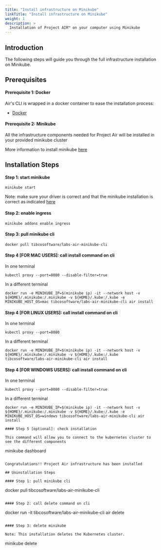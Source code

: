```yaml
---
title: "Install infrastructure on Minikube"
linkTitle: "Install infrastructure on Minikube"
weight: 1
description: >
  Installation of Project AIR™ on your computer using Minikube
---
```


## Introduction
The following steps will guide you through the full infrastructure installation on Minikube.

## Prerequisites

#### Prerequisite 1: Docker
Air's CLI is wrapped in a docker container to ease the installation process:

* [Docker](https://www.docker.com/get-started)

#### Prerequisite 2: Minikube
All the infrastructure components needed for Project Air will be installed in your provided minikube cluster 

More information to install minikube [here](https://kubernetes.io/docs/tasks/tools/install-minikube/)

## Installation Steps

#### Step 1: start minikube

```
minikube start
```

Note: make sure your driver is correct and that the minikube installation is correct as indicated [here](https://kubernetes.io/docs/tasks/tools/install-minikube/#confirm-installation)

#### Step 2: enable ingress

```
minikube addons enable ingress
```

#### Step 3: pull minikube cli

```
docker pull tibcosoftware/labs-air-minikube-cli
```

#### Step 4 [FOR MAC USERS]: call install command on cli

In one terminal 

```
kubectl proxy --port=8080 --disable-filter=true
```

In a different terminal

```
docker run -e MINIKUBE_IP=$(minikube ip) -it --network host -v ${HOME}/.minikube:/.minikube -v ${HOME}/.kube:/.kube -e MINIKUBE_HOST_OS=mac tibcosoftware/labs-air-minikube-cli air install
```

#### Step 4 [FOR LINUX USERS]: call install command on cli

In one terminal 

```
kubectl proxy --port=8080
```

In a different terminal

```
docker run -e MINIKUBE_IP=$(minikube ip) -it --network host -v ${HOME}/.minikube:/.minikube -v ${HOME}/.kube:/.kube tibcosoftware/labs-air-minikube-cli air install
```

#### Step 4 [FOR WINDOWS USERS]: call install command on cli

In one terminal 

```
kubectl proxy --port=8080 --disable-filter=true
```

In a different terminal

```
docker run -e MINIKUBE_IP=$(minikube ip) -it --network host -v ${HOME}/.minikube:/.minikube -v ${HOME}/.kube:/.kube -e MINIKUBE_HOST_OS=windows tibcosoftware/labs-air-minikube-cli air install

#### Step 5 [optional]: check installation

This command will allow you to connect to the kubernetes cluster to see the different components

```
minikube dashboard
```

Congratulations!! Project Air infrastructure has been installed

## Uninstallation Steps

#### Step 1: pull minikube cli

```
docker pull tibcosoftware/labs-air-minikube-cli
```

#### Step 2: call delete command on cli

```
docker run -it tibcosoftware/labs-air-minikube-cli air delete
```

#### Step 3: delete minikube

Note: This installation deletes the Kubernetes cluster.

```
minikube delete
```